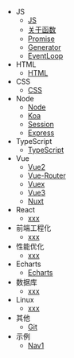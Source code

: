 <!-- - [介绍](/) -->
* JS
    * [JS](docs/js/js.md)
    * [关于函数](docs/js/function.md)
    * [Promise](docs/js/promise.md)
    * [Generator](docs/js/generator.md)
    * [EventLoop](docs/js/eventLoop.md)
* HTML
    * [HTML]()
* CSS
    * [CSS]()
* Node
    * [Node](docs/node/node.md)
    * [Koa](docs/node/koa.md)
    * [Session](docs/node/CookieandSession.md)
    * [Express](docs/node/express.md)
* TypeScript
    * [TypeScript](docs/node/node.md)
* Vue
    * [Vue2](docs/vue/vue.md)
    * [Vue-Router](docs/vue/vue.md)
    * [Vuex](docs/vue/vue.md)
    * [Vue3](docs/vue/vue.md)
    * [Nuxt](docs/js/promise.md)
* React
    * [xxx]()
* 前端工程化
    * [xxx]()
* 性能优化
    * [xxx]()
* Echarts
    * [Echarts](docs/echart/echarts.md)
* 数据库
    * [xxx]()
* Linux
    * [xxx]()
* 其他
    * [Git](docs/other/Git.md)  
* 示例
    * [Nav1](docs/example/)